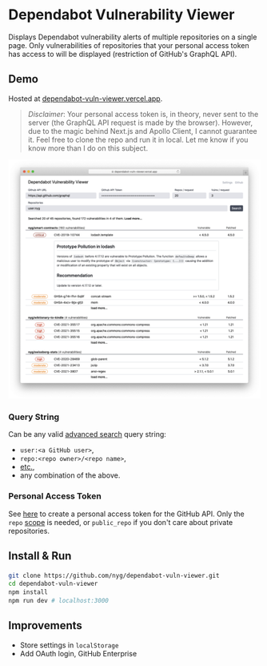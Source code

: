 # Dependabot Vulnerability Viewer

Displays Dependabot vulnerability alerts of multiple repositories on a single
page. Only vulnerabilities of repositories that your personal access token has
access to will be displayed (restriction of GitHub's GraphQL API).

## Demo

Hosted at [dependabot-vuln-viewer.vercel.app][].

> *Disclaimer*: Your personal access token is, in theory, never sent to the
> server (the GraphQL API request is made by the browser). However, due to the
> magic behind Next.js and Apollo Client, I cannot guarantee it. Feel free to
> clone the repo and run it in local. Let me know if you know more than I do on
> this subject.

![demo screenshot](/public/dvv-screen.png)

### Query String

Can be any valid [advanced search][] query string:

* `user:<a GitHub user>`,
* `repo:<repo owner>/<repo name>`,
* [etc.][],
* any combination of the above.

### Personal Access Token

See [here][] to create a personal access token for the GitHub API. Only the
`repo` [scope][] is needed, or `public_repo` if you don't care about private
repositories.

## Install & Run

```sh
git clone https://github.com/nyg/dependabot-vuln-viewer.git
cd dependabot-vuln-viewer
npm install
npm run dev # localhost:3000
```

## Improvements

* Store settings in `localStorage`
* Add OAuth login, GitHub Enterprise

[dependabot-vuln-viewer.vercel.app]: https://dependabot-vuln-viewer.vercel.app/
[Advanced Search]: https://github.com/search/advanced
[etc.]: https://docs.github.com/en/search-github/getting-started-with-searching-on-github/understanding-the-search-syntax
[here]: https://docs.github.com/en/authentication/keeping-your-account-and-data-secure/creating-a-personal-access-token
[scope]: https://docs.github.com/en/developers/apps/building-oauth-apps/scopes-for-oauth-apps
